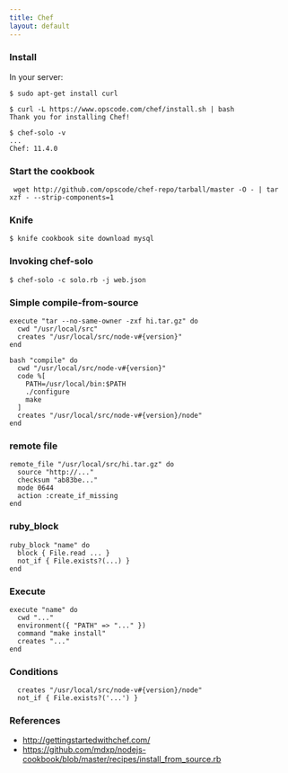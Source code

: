 ```yaml
---
title: Chef
layout: default
---
```


### Install
In your server:

    $ sudo apt-get install curl

    $ curl -L https://www.opscode.com/chef/install.sh | bash
    Thank you for installing Chef!

    $ chef-solo -v
    ...
    Chef: 11.4.0

### Start the cookbook

     wget http://github.com/opscode/chef-repo/tarball/master -O - | tar xzf - --strip-components=1

### Knife

    $ knife cookbook site download mysql

### Invoking chef-solo

    $ chef-solo -c solo.rb -j web.json

### Simple compile-from-source

    execute "tar --no-same-owner -zxf hi.tar.gz" do
      cwd "/usr/local/src"
      creates "/usr/local/src/node-v#{version}"
    end

    bash "compile" do
      cwd "/usr/local/src/node-v#{version}"
      code %[
        PATH=/usr/local/bin:$PATH
        ./configure
        make
      ]
      creates "/usr/local/src/node-v#{version}/node"
    end

### remote file

    remote_file "/usr/local/src/hi.tar.gz" do
      source "http://..."
      checksum "ab83be..."
      mode 0644
      action :create_if_missing
    end

### ruby_block

    ruby_block "name" do
      block { File.read ... }
      not_if { File.exists?(...) }
    end

### Execute

    execute "name" do
      cwd "..."
      environment({ "PATH" => "..." })
      command "make install"
      creates "..."
    end

### Conditions

      creates "/usr/local/src/node-v#{version}/node"
      not_if { File.exists?('...') }

### References

  * http://gettingstartedwithchef.com/
  * https://github.com/mdxp/nodejs-cookbook/blob/master/recipes/install_from_source.rb
